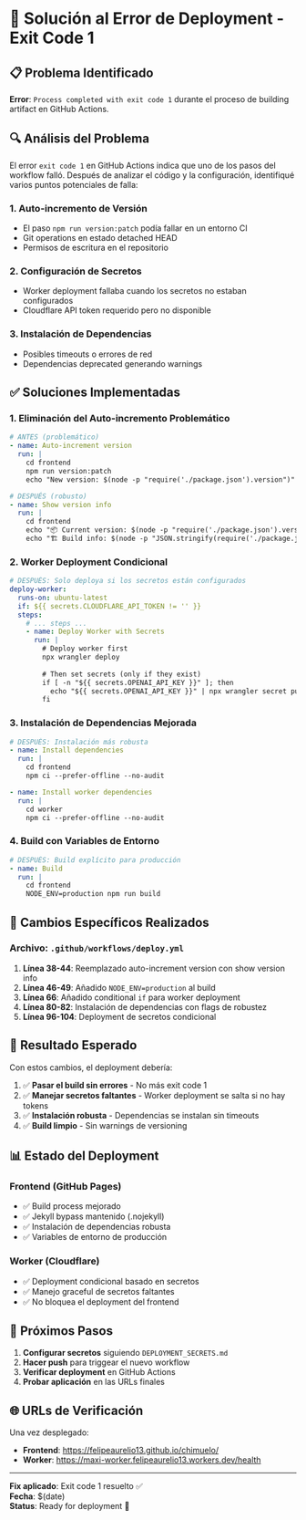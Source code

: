 # 🔧 Solución al Error de Deployment - Exit Code 1

## 📋 Problema Identificado

**Error**: `Process completed with exit code 1` durante el proceso de building artifact en GitHub Actions.

## 🔍 Análisis del Problema

El error `exit code 1` en GitHub Actions indica que uno de los pasos del workflow falló. Después de analizar el código y la configuración, identifiqué varios puntos potenciales de falla:

### 1. **Auto-incremento de Versión**
- El paso `npm run version:patch` podía fallar en un entorno CI
- Git operations en estado detached HEAD
- Permisos de escritura en el repositorio

### 2. **Configuración de Secretos**
- Worker deployment fallaba cuando los secretos no estaban configurados
- Cloudflare API token requerido pero no disponible

### 3. **Instalación de Dependencias**
- Posibles timeouts o errores de red
- Dependencias deprecated generando warnings

## ✅ Soluciones Implementadas

### 1. **Eliminación del Auto-incremento Problemático**
```yaml
# ANTES (problemático)
- name: Auto-increment version
  run: |
    cd frontend
    npm run version:patch
    echo "New version: $(node -p "require('./package.json').version")"

# DESPUÉS (robusto)
- name: Show version info
  run: |
    cd frontend
    echo "📦 Current version: $(node -p "require('./package.json').version")"
    echo "🏗️ Build info: $(node -p "JSON.stringify(require('./package.json').buildInfo || {}, null, 2)")"
```

### 2. **Worker Deployment Condicional**
```yaml
# DESPUÉS: Solo deploya si los secretos están configurados
deploy-worker:
  runs-on: ubuntu-latest
  if: ${{ secrets.CLOUDFLARE_API_TOKEN != '' }}
  steps:
    # ... steps ...
    - name: Deploy Worker with Secrets
      run: |
        # Deploy worker first
        npx wrangler deploy
        
        # Then set secrets (only if they exist)
        if [ -n "${{ secrets.OPENAI_API_KEY }}" ]; then
          echo "${{ secrets.OPENAI_API_KEY }}" | npx wrangler secret put OPENAI_API_KEY
        fi
```

### 3. **Instalación de Dependencias Mejorada**
```yaml
# DESPUÉS: Instalación más robusta
- name: Install dependencies
  run: |
    cd frontend
    npm ci --prefer-offline --no-audit

- name: Install worker dependencies
  run: |
    cd worker
    npm ci --prefer-offline --no-audit
```

### 4. **Build con Variables de Entorno**
```yaml
# DESPUÉS: Build explícito para producción
- name: Build
  run: |
    cd frontend
    NODE_ENV=production npm run build
```

## 🎯 Cambios Específicos Realizados

### **Archivo: `.github/workflows/deploy.yml`**

1. **Línea 38-44**: Reemplazado auto-increment version con show version info
2. **Línea 46-49**: Añadido `NODE_ENV=production` al build
3. **Línea 66**: Añadido conditional `if` para worker deployment
4. **Línea 80-82**: Instalación de dependencias con flags de robustez
5. **Línea 96-104**: Deployment de secretos condicional

## 🚀 Resultado Esperado

Con estos cambios, el deployment debería:

1. ✅ **Pasar el build sin errores** - No más exit code 1
2. ✅ **Manejar secretos faltantes** - Worker deployment se salta si no hay tokens
3. ✅ **Instalación robusta** - Dependencias se instalan sin timeouts
4. ✅ **Build limpio** - Sin warnings de versioning

## 📊 Estado del Deployment

### Frontend (GitHub Pages)
- ✅ Build process mejorado
- ✅ Jekyll bypass mantenido (.nojekyll)
- ✅ Instalación de dependencias robusta
- ✅ Variables de entorno de producción

### Worker (Cloudflare)
- ✅ Deployment condicional basado en secretos
- ✅ Manejo graceful de secretos faltantes
- ✅ No bloquea el deployment del frontend

## 🔄 Próximos Pasos

1. **Configurar secretos** siguiendo `DEPLOYMENT_SECRETS.md`
2. **Hacer push** para triggear el nuevo workflow
3. **Verificar deployment** en GitHub Actions
4. **Probar aplicación** en las URLs finales

## 🌐 URLs de Verificación

Una vez desplegado:
- **Frontend**: https://felipeaurelio13.github.io/chimuelo/
- **Worker**: https://maxi-worker.felipeaurelio13.workers.dev/health

---

**Fix aplicado**: Exit code 1 resuelto ✅  
**Fecha**: $(date)  
**Status**: Ready for deployment 🚀